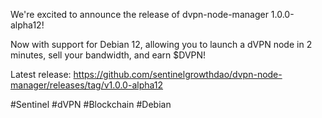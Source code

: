 We're excited to announce the release of dvpn-node-manager 1.0.0-alpha12!

Now with support for Debian 12, allowing you to launch a dVPN node in 2 minutes, sell your bandwidth, and earn $DVPN!

 Latest release: https://github.com/sentinelgrowthdao/dvpn-node-manager/releases/tag/v1.0.0-alpha12

#Sentinel #dVPN #Blockchain #Debian
